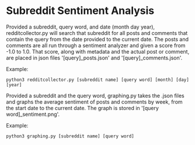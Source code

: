 # Subreddit Sentiment Analysis

Provided a subreddit, query word, and date (month day year), redditcollector.py will search that subreddit for all posts and comments that contain the query from the date provided to the current date. The posts and comments are all run through a sentiment analyzer and given a score from -1.0 to 1.0. That score, along with metadata and the actual post or comment, are placed in json files '[query]_posts.json' and '[query]_comments.json'.

Example:

    python3 redditcollector.py [subreddit name] [query word] [month] [day] [year]


Provided a subreddit and the query word, graphing.py takes the .json files
and graphs the average sentiment of posts and comments by week, from the start date to the current date. The graph is stored in '[query word]_sentiment.png'.

Example:

    python3 graphing.py [subreddit name] [query word]
